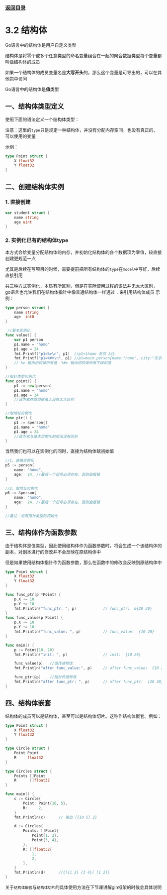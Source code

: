 ### [返回目录](../readme.md)
# 3.2 结构体

Go语言中的结构体是用户自定义类型

结构体是将零个或多个任意类型的命名变量组合在一起的聚合数据类型每个变量都叫做结构体的成员

如果一个结构体的成员变量名是**大写开头**的，那么这个变量是可导出的，可以在其他包中访问

Go语言中的结构体是**值**类型

## 一、结构体类型定义

使用下面的语法定义一个结构体类型：

注意：这里的`type`只是规定一种结构体，并没有分配内存空间，也没有真正的、可以使用的变量

示例：
```go
type Point struct {
    X float32
    Y float32
}
```

## 二、创建结构体实例

### 1. 直接创建
```go
var student struct {
    name string
    age uint
}
```

### 2. 实例化已有的结构体type

本方式会给变量分配结构体的内存，并初始化结构体的各个数据项为零值，较直接创建更规范一点

尤其是后续在写项目的时候，需要提前把所有结构体的`type`在`model`中写好，后续直接引用

共三种方式实例化，本质有所区别，但是在实际使用过程的语法并无太大区别，go语言也允许我们在结构体指针中像普通结构体一样通过 `.` 来引用结构体成员
示例：

```go
type person struct {
    name string
    age  int8
}

 //基本实例化
func value() {
    var p1 person
    p1.name = "homo"
    p1.age = 24
    fmt.Printf("p1=%v\n", p1)  //p1={homo 东京 24}
    fmt.Printf("p1=%#v\n", p1) //p1=main.person{name:"homo", city:"东京", age:24}
    // %v 输出结构体所有值  %#v 输出结构体所有字段和值
}

//指针类型实例化
func point() {
    p1 := new(person)
    p1.name = "homo"
    p1.age = 24
    //该方式在成员赋值上没有太大区别
}

//取地址实例化
func ptr() {
    p1 := &person{}
    p1.name = "homo"
    p1.age = 24
    //该方式与基本实例化的用法没有区别
}
```
当然我们也可以在实例化的同时，直接为结构体赋初始值
```go
//1、直接实例化
p5 := person{
    name: "homo",
    age:  24, //最后一个逗号必须存在，否则会报错
}
 
//2、取地址实例化
p6 := &person{
    name: "homo",
    age:  24, //最后一个逗号必须存在，否则会报错
}

//备注：没有指针类型的初始化
```
## 三、结构体作为函数参数
由于结构体是值类型，因此使用结构体作为函数参数时，将会生成一个该结构体的副本，对副本进行的修改并不会反映在原结构体中

但是如果使用结构体指针作为函数参数，那么在函数中的修改会反映到原结构体中
```go
type Point struct {
    X float32
    Y float32
}

func func_ptr(p *Point) {
    p.X += 10
    p.Y += 10
    fmt.Println("func_ptr: ", p)	        // func_ptr:  &{20 30}
}
func func_value(p Point) {
    p.X += 10
    p.Y += 10
    fmt.Println("func_value: ", p)	        // func_value:  {10 20}
}

func main() {
    p := Point{10, 20}
    fmt.Println("init: ", p)                // init:  {10 20}

    func_value(p)   //值传递修改
    fmt.Println("after func_value:", p)     // after func_value:  {10 20}

    func_ptr(&p)    //指针传递修改
    fmt.Println("after func_ptr: ", p)      // after func_ptr:  {20 30}
}
```

## 四、结构体嵌套
结构体的成员可以是结构体，甚至可以是结构体切片。这称作结构体嵌套。例如：
```go
type Point struct {
	X float32
	Y float32
}

type Circle struct {
	Point Point
	R     float32
}

type Circles struct {
	Points []Point
	R      []float32
}

func main() {
	c := Circle{
		Point: Point{10, 5},
		R:     2,
	}
	fmt.Println(c)      // 输出 {{10 5} 2}

	d := Circles{
		Points: []Point{
			Point{1, 2},
			Point{3, 4},
		},
        R: []float32{
            1,
            2,
        },
	}
	fmt.Println(d)      //{[{1 2} {3 4}] [1 2]}
}

```
关于`结构体嵌套`与`结构体切片`的具体使用方法在下节课讲解gin框架的时候会具体说明
